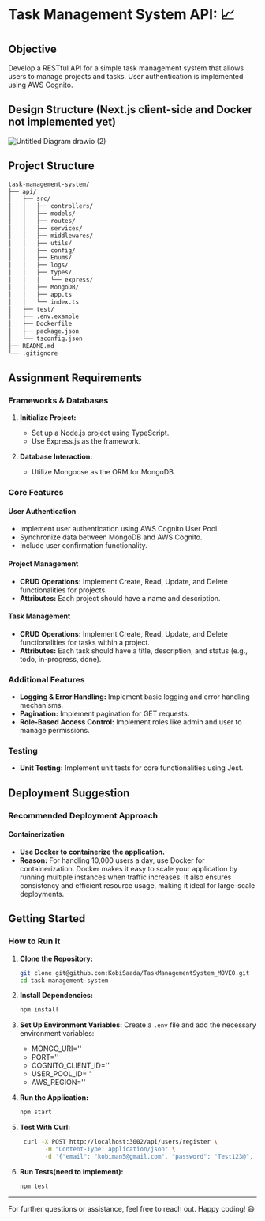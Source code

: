 
# Task Management System API: :chart_with_upwards_trend:

## Objective

Develop a RESTful API for a simple task management system that allows users to manage projects and tasks. User authentication is implemented using AWS Cognito.

## Design Structure (Next.js client-side and Docker not implemented yet)
![Untitled Diagram drawio (2)](https://github.com/user-attachments/assets/e2e32c05-03f1-4b10-a743-36640498fa45)



## Project Structure
   ```bash
task-management-system/
├── api/
│   ├── src/
│   │   ├── controllers/
│   │   ├── models/
│   │   ├── routes/
│   │   ├── services/
│   │   ├── middlewares/
│   │   ├── utils/
│   │   ├── config/
│   │   ├── Enums/
│   │   ├── logs/
│   │   ├── types/
│   │   │   └── express/
│   │   ├── MongoDB/
│   │   ├── app.ts
│   │   └── index.ts
│   ├── test/
│   ├── .env.example
│   ├── Dockerfile
│   ├── package.json
│   └── tsconfig.json
├── README.md
└── .gitignore
   ```


## Assignment Requirements

### Frameworks & Databases

1. **Initialize Project:**
   - Set up a Node.js project using TypeScript.
   - Use Express.js as the framework.

2. **Database Interaction:**
   - Utilize Mongoose as the ORM for MongoDB.

### Core Features

#### User Authentication

- Implement user authentication using AWS Cognito User Pool.
- Synchronize data between MongoDB and AWS Cognito.
- Include user confirmation functionality.

#### Project Management

- **CRUD Operations:** Implement Create, Read, Update, and Delete functionalities for projects.
- **Attributes:** Each project should have a name and description.

#### Task Management

- **CRUD Operations:** Implement Create, Read, Update, and Delete functionalities for tasks within a project.
- **Attributes:** Each task should have a title, description, and status (e.g., todo, in-progress, done).

### Additional Features

- **Logging & Error Handling:** Implement basic logging and error handling mechanisms.
- **Pagination:** Implement pagination for GET requests.
- **Role-Based Access Control:** Implement roles like admin and user to manage permissions.

### Testing

- **Unit Testing:** Implement unit tests for core functionalities using Jest.

## Deployment Suggestion

### Recommended Deployment Approach

#### Containerization

- **Use Docker to containerize the application.** 
- **Reason:** For handling 10,000 users a day, use Docker for containerization. Docker makes it easy to scale your application by running multiple instances when traffic increases. It also ensures consistency and efficient resource usage, making it ideal for large-scale deployments.




## Getting Started

### How to Run It

1. **Clone the Repository:**
   ```bash
   git clone git@github.com:KobiSaada/TaskManagementSystem_MOVEO.git
   cd task-management-system
   ```

3. **Install Dependencies:**
   ```bash
   npm install
   ```

4. **Set Up Environment Variables:**
Create a `.env` file and add the necessary environment variables:
   - MONGO_URI=''
   - PORT=''
   - COGNITO_CLIENT_ID=''
   - USER_POOL_ID=''
   - AWS_REGION=''

5. **Run the Application:**
   ```bash
   npm start
   ```

6. **Test With Curl:**
   ```bash
    curl -X POST http://localhost:3002/api/users/register \
          -H "Content-Type: application/json" \
          -d '{"email": "kobiman5@gmail.com", "password": "Test123@", "username": "kobisaada", "role": "user"}'
   ```
   

7. **Run Tests(need to implement):**
   ```bash
   npm test
   ```

---

For further questions or assistance, feel free to reach out. Happy coding! :smiley:

